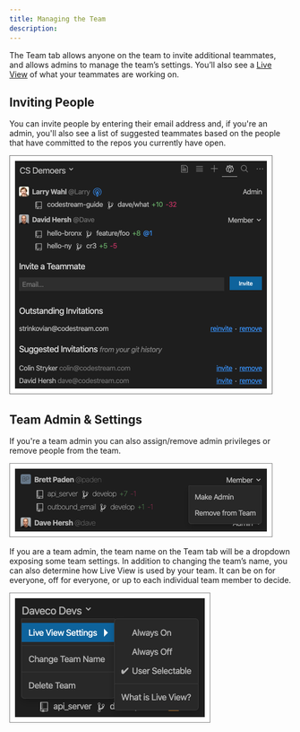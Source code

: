 ```yaml
---
title: Managing the Team
description: 
---
```


The Team tab allows anyone on the team to invite additional teammates, and
allows admins to manage the team’s settings. You’ll also see a [Live View](team-live-view) of
what your teammates are working on.

## Inviting People

You can invite people by entering their email address and, if you're an admin, you'll also see a list of suggested teammates based on the people that have committed to the repos you currently have open.

![Invite People](../assets/images/Invite.png)

## Team Admin & Settings

If you're a team admin you can also assign/remove admin privileges or remove people from the team.

![Admin Rights](../assets/images/AdminRights.png)

If you are a team admin, the team name on the Team tab will be a dropdown
exposing some team settings. In addition to changing the team’s name, you can
also determine how Live View is used by your team. It can be on for everyone,
off for everyone, or up to each individual team member to decide.

![Team Settings](../assets/images/TeamSettings.png)
